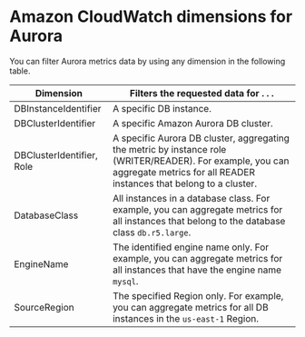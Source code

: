 # Amazon CloudWatch dimensions for Aurora<a name="dimensions"></a>

You can filter Aurora metrics data by using any dimension in the following table\.


|  Dimension  |  Filters the requested data for \. \. \.  | 
| --- | --- | 
|  DBInstanceIdentifier  |  A specific DB instance\.  | 
|  DBClusterIdentifier  |  A specific Amazon Aurora DB cluster\.  | 
|  DBClusterIdentifier, Role  |  A specific Aurora DB cluster, aggregating the metric by instance role \(WRITER/READER\)\. For example, you can aggregate metrics for all READER instances that belong to a cluster\.  | 
|  DatabaseClass  |  All instances in a database class\. For example, you can aggregate metrics for all instances that belong to the database class `db.r5.large`\.  | 
|  EngineName  |  The identified engine name only\. For example, you can aggregate metrics for all instances that have the engine name `mysql`\.  | 
|  SourceRegion  |  The specified Region only\. For example, you can aggregate metrics for all DB instances in the `us-east-1` Region\.  | 